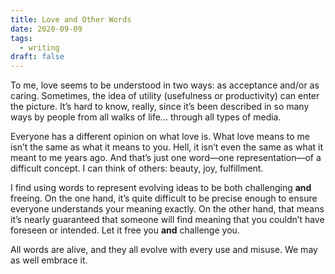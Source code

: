 ```yaml
---
title: Love and Other Words
date: 2020-09-09
tags:
  - writing
draft: false
---
```

To me, love seems to be understood in two ways: as acceptance and/or as caring. Sometimes, the idea of utility (usefulness or productivity) can enter the picture. It’s hard to know, really, since it’s been described in so many ways by people from all walks of life... through all types of media. 

<!-- excerpt -->

Everyone has a different opinion on what love is. What love means to me isn’t the same as what it means to you. Hell, it isn’t even the same as what it meant to me years ago. And that’s just one word—one representation—of a difficult concept. I can think of others: beauty, joy, fulfillment.

I find using words to represent evolving ideas to be both challenging **and** freeing. On the one hand, it’s quite difficult to be precise enough to ensure everyone understands your meaning exactly. On the other hand, that means it’s nearly guaranteed that someone will find meaning that you couldn’t have foreseen or intended. Let it free you **and** challenge you. 

All words are alive, and they all evolve with every use and misuse. We may as well embrace it.